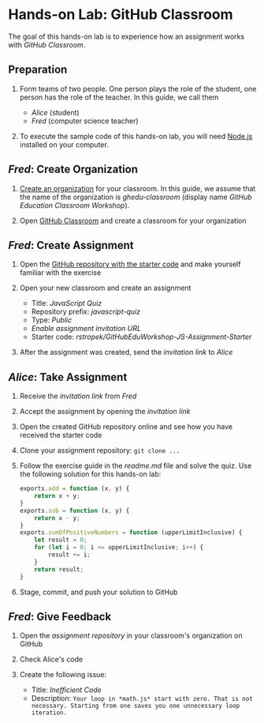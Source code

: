 # Hands-on Lab: GitHub Classroom

The goal of this hands-on lab is to experience how an assignment works with *GitHub Classroom*.

## Preparation

1. Form teams of two people. One person plays the role of the student, one person has the role of the teacher. In this guide, we call them
    * *Alice* (student)
    * *Fred* (computer science teacher)

1. To execute the sample code of this hands-on lab, you will need [Node.js](https://nodejs.org/en/) installed on your computer.

## *Fred*: Create Organization

1. [Create an organization](https://help.github.com/articles/creating-a-new-organization-from-scratch/) for your classroom. In this guide, we assume that the name of the organization is *ghedu-classroom* (display name *GitHub Education Classroom Workshop*).

1. Open [GitHub Classroom](https://classroom.github.com/) and create a classroom for your organization

## *Fred*: Create Assignment

1. Open the [GitHub repository with the starter code](https://github.com/rstropek/GitHubEduWorkshop-JS-Assignment-Starter) and make yourself familiar with the exercise

1. Open your new classroom and create an assignment
    * Title: *JavaScript Quiz*
    * Repository prefix: *javascript-quiz*
    * Type: *Public*
    * *Enable assignment invitation URL*
    * Starter code: *rstropek/GitHubEduWorkshop-JS-Assignment-Starter*

1. After the assignment was created, send the *invitation link* to *Alice*

## *Alice*: Take Assignment

1. Receive the *invitation link* from *Fred*

1. Accept the assignment by opening the *invitation link*

1. Open the created GitHub repository online and see how you have received the starter code

1. Clone your assignment repository: `git clone ...`

1. Follow the exercise guide in the *readme.md* file and solve the quiz. Use the following solution for this hands-on lab:
    ```js
    exports.add = function (x, y) {
        return x + y;
    }
    exports.sub = function (x, y) {
        return x - y;
    }
    exports.sumOfPositiveNumbers = function (upperLimitInclusive) {
        let result = 0;
        for (let i = 0; i <= upperLimitInclusive; i++) {
            result += i;
        }
        return result;
    }
    ```

1. Stage, commit, and push your solution to GitHub

## *Fred*: Give Feedback

1. Open the *assignment repository* in your classroom's organization on GitHub

1. Check Alice's code

1. Create the following issue:
    * Title: *Inefficient Code*
    * Description: ``Your loop in *math.js* start with zero. That is not necessary. Starting from one saves you one unnecessary loop iteration.``
